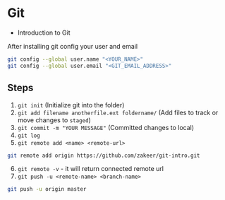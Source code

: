 # Git

- Introduction to Git


After installing git config your user and email 
```bash
git config --global user.name "<YOUR_NAME>"
git config --global user.email "<GIT_EMAIL_ADDRESS>"
```

## Steps
1. `git init` (Initialize git into the folder)
2. `git add filename anotherfile.ext foldername/` (Add files to track or move changes to `staged`)
3. `git commit -m "YOUR MESSAGE"` (Committed changes to local)
4. `git log`
5. `git remote add <name> <remote-url>`
  ```bash
  git remote add origin https://github.com/zakeer/git-intro.git
  ```
6. `git remote -v` - it will return connected remote url
7. `git push -u <remote-name> <branch-name>`
  ```bash
  git push -u origin master
  ```